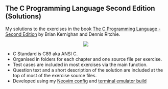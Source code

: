 ## The C Programming Language Second Edition (Solutions)
My solutions to the exercises in the book [The C Programming Language - Second Edition](https://en.wikipedia.org/wiki/The_C_Programming_Language) by Brian Kernighan and Dennis Ritchie.

<div align="center">
<img src="https://images-na.ssl-images-amazon.com/images/P/0131103628.01.LZZZZZZZ.jpg">
</div>


* C Standard is C89 aka ANSI C.
* Organised in folders for each chapter and one source file per exercise.
* Test cases are included in most exercises via the main function.
* Question text and a short description of the solution are included at the top of most of the exercise source files.
* Developed using my [Neovim config](https://github.com/kelvin-van-vuuren/nvim) and [terminal emulator build](https://github.com/kelvin-van-vuuren/st)
